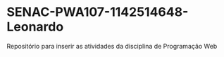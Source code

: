 # SENAC-PWA107-1142514648-Leonardo
 Repositório para inserir as atividades da disciplina de Programação Web
